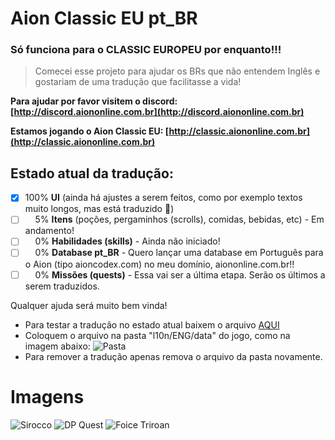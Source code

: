# Aion Classic EU pt_BR

### Só funciona para o CLASSIC EUROPEU por enquanto!!!

> Comecei esse projeto para ajudar os BRs que não entendem Inglês e gostariam de uma tradução que facilitasse a vida!

**Para ajudar por favor visitem o discord: [http://discord.aiononline.com.br](http://discord.aiononline.com.br)**

**Estamos jogando o Aion Classic EU: [http://classic.aiononline.com.br](http://classic.aiononline.com.br)**

## Estado atual da tradução:
- [x] 100% **UI** (ainda há ajustes a serem feitos, como por exemplo textos muito longos, mas está traduzido :tada:)
- [ ] &nbsp;&nbsp;&nbsp;&nbsp;5% **Itens** (poções, pergaminhos (scrolls), comidas, bebidas, etc) - Em andamento!
- [ ] &nbsp;&nbsp;&nbsp;&nbsp;0% **Habilidades (skills)** - Ainda não iniciado!
- [ ] &nbsp;&nbsp;&nbsp;&nbsp;0% **Database pt_BR** - Quero lançar uma database em Português para o Aion (tipo aioncodex.com) no meu domínio, aiononline.com.br!!
- [ ] &nbsp;&nbsp;&nbsp;&nbsp;0% **Missões (quests)** - Essa vai ser a última etapa. Serão os últimos a serem traduzidos.

Qualquer ajuda será muito bem vinda!

- Para testar a tradução no estado atual baixem o arquivo [AQUI](https://github.com/giordanidev/aion-classic-ptbr/raw/main/teste/data_ptbr.pak)
- Coloquem o arquivo na pasta "l10n/ENG/data" do jogo, como na imagem abaixo:
![Pasta](https://i.imgur.com/2YwIkRS.png)
- Para remover a tradução apenas remova o arquivo da pasta novamente.

# Imagens
![Sirocco](https://imgur.com/PK3elax.png)
![DP Quest](https://imgur.com/fn51O0Z.png)
![Foice Triroan](https://i.imgur.com/yjWkAdt.png)
